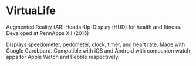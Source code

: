# VirtuaLife
Augmented Reality (AR) Heads-Up-Display (HUD) for health and fitness. Developed at PennApps XII (2015) 

Displays speedometer, pedometer, clock, timer, and heart rate. Made with Google Cardboard. Compatible with iOS and Android with companion watch apps for Apple Watch and Pebble respectively.
